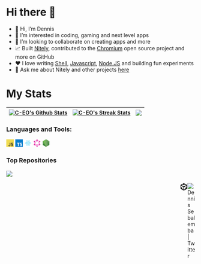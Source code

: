 # Hi there 👋

- 👋 Hi, I’m Dennis
- 👀 I’m interested in coding, gaming and next level apps
- 💞️ I’m looking to collaborate on creating apps and more
- 📈 Built [Nitely](https://github.com/C-EO/nitely), contributed to the [Chromium](https://github.com/chromium/chromium) open source project and more on GitHub
- ❤️ I love writing [Shell](https://www.gnu.org/software/bash/), [Javascript](https://www.javascript.com/), [Node.JS](node.js.org) and building fun experiments
- 💬 Ask me about Nitely and other projects [here](https://github.com/C-EO/C-EO/issues/new/choose)

# My Stats
| <a href="https://github.com/anuraghazra/github-readme-stats"><img align="center" src="https://github-readme-stats.vercel.app/api?username=C-EO&show_icons=true&include_all_commits=true&theme=dark" alt="C-EO's Github Stats" /></a> | <a href="https://git.io/streak-stats"><img align="center" src="https://github-readme-streak-stats.herokuapp.com?user=C-EO&theme=dark&date_format=M%20j%5B%2C%20Y%5D" alt="C-EO's Streak Stats" /></a> | <a href="https://github.com/anuraghazra/github-readme-stats"><img align="center" src="https://github-readme-stats.vercel.app/api/top-langs/?username=C-EO&layout=compact&theme=dark&langs_count=5" /></a> |
| ------------- | ------------- | ------------- |

### Languages and Tools:
<code><img height="20" src="https://raw.githubusercontent.com/github/explore/80688e429a7d4ef2fca1e82350fe8e3517d3494d/topics/javascript/javascript.png"></code>
<code><img height="20" src="https://raw.githubusercontent.com/github/explore/80688e429a7d4ef2fca1e82350fe8e3517d3494d/topics/typescript/typescript.png"></code>
<code><img height="20" src="https://raw.githubusercontent.com/github/explore/80688e429a7d4ef2fca1e82350fe8e3517d3494d/topics/react/react.png"></code>
<code><img height="20" src="https://raw.githubusercontent.com/github/explore/5c058a388828bb5fde0bcafd4bc867b5bb3f26f3/topics/graphql/graphql.png"></code>
<code><img height="20" src="https://raw.githubusercontent.com/github/explore/80688e429a7d4ef2fca1e82350fe8e3517d3494d/topics/nodejs/nodejs.png"></code>

### Top Repositories
<a href="https://github.com/nitely-developers/nitely">
  <img align="center" src="https://github-readme-stats.vercel.app/api/pin/?username=C-EO&repo=nitely&theme=dark" />
</a>

<br />
<br />

<a href="https://twitter.com/PhoenixTunes_21">
  <img align="right" alt="Dennis Sebalemba | Twitter" width="21px" src="https://raw.githubusercontent.com/anuraghazra/anuraghazra/master/assets/twitter.svg" />
</a>
<a href="https://codesandbox.io/u/C-EO">
  <img align="right" alt="Dennis Sebalemba | CodeSandbox" width="20px" src="https://raw.githubusercontent.com/anuraghazra/anuraghazra/master/assets/codesandbox.svg" />
</a>

<!---
C-EO/C-EO is a ✨ **special** ✨ repository because its `README.md` (this file) appears on your GitHub profile.
You can click the Preview link to take a look at your changes.
--->
